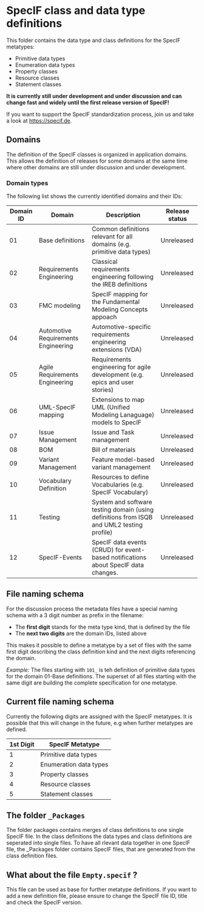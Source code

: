 SpecIF class and data type definitions
===========================
This folder contains the data type and class definitions for the SpecIF metatypes:
* Primitive data types
* Enumeration data types
* Property classes
* Resource classes
* Statement classes

<b>It is currently still under development and under discussion and can change fast and widely until the first release version of SpecIF!</b>

If you want to support the SpecIF standardization process, join us and take a look at https://specif.de.

## Domains

The definition of the SpecIF classes is organized in application domains. 
This allows the definition of releases for some domains at the same time where 
other domains are still under discussion and under development.

### Domain types
The following list shows the currently identified domains and their IDs:

|Domain ID|Domain|Description|Release status|
|---------|-|-|-|
|01|Base definitions|Common definitions relevant for all domains (e.g. primitive data types)|Unreleased|
|02|Requirements Engineering|Classical requirements engineering following the IREB definitions|Unreleased|
|03|FMC modeling|SpecIF mapping for the Fundamental Modeling Concepts appoach|Unreleased|
|04|Automotive Requirements Engineering|Automotive-specific requirements engineering extensions (VDA)|Unreleased|
|05|Agile Requirements Engineering|Requirements engineering for agile development (e.g. epics and user stories)|Unreleased|
|06|UML-SpecIF mapping|Extensions to map UML (Unified Modeling Lanaguage) models to SpecIF|Unreleased|
|07|Issue Management|Issue and Task management|Unreleased|
|08|BOM|Bill of materials|Unreleased|
|09|Variant Management|Feature model-based variant management|Unreleased|
|10|Vocabulary Definition|Resources to define Vocabularies (e.g. SpecIF Vocabulary)|Unreleased|
|11|Testing|System and software testing domain (using definitions from ISQB and UML2 testing profile)|Unreleased|
|12|SpecIF-Events|SpecIF data events (CRUD) for event-based notifications about SpecIF data changes.|Unreleased|

## File naming schema
For the discussion process the metadata files have a special naming schema with a 3 digit number as prefix in the filename:

* The **first digit** stands for the meta type kind, that is defined by the file
* The **next two digits** are the domain IDs, listed above

This makes it possible to define a metatype by a set of files with the same first digit describing the class definition kind and the next digits referencing the domain.

<i>Example:</i> The files starting with `101_` is teh definition of primitive data types for the domain 01-Base definitions. 
The superset of all files starting with the same digit are building the complete specification for one metatype.

## Current file naming schema
Currently the following digits are assigned with the SpecIF metatypes. It is possible that this will change in the future, e.g when further metatypes are defined.

|1st Digit|SpecIF Metatype|
| ----|---------------|
|   1 | Primitive data types     |
|   2 | Enumeration data types |
|   3 | Property classes |
|   4 | Resource classes |
|   5 | Statement classes |

## The folder `_Packages`

The folder packages contains merges of class definitions to one single SpecIF file. 
In the class definitions the data types and class definitions are seperated into single files. 
To have all rlevant data together in one SpecIF file, the _Packages folder contains SpecIF files, that are generated from the class definition files.

## What about the file `Empty.specif` ?

This file can be used as base for further metatype definitions. If you want to add a new definition file, please ensure to change the SpecIF file ID, title and check the SpecIF version.
